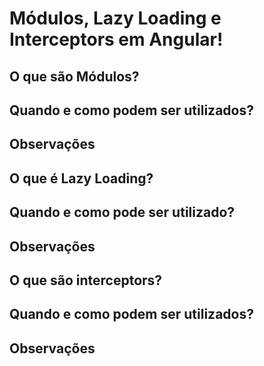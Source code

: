 # Módulos, Lazy Loading e Interceptors em Angular!

## O que são Módulos?


## Quando e como podem ser utilizados?


## Observações


## O que é Lazy Loading?


## Quando e como pode ser utilizado?


## Observações


## O que são interceptors?


## Quando e como podem ser utilizados?


## Observações